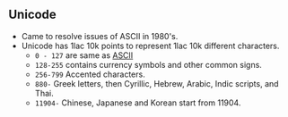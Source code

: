 ## Unicode
- Came to resolve issues of ASCII in 1980's.
- Unicode has 1lac 10k points to represent 1lac 10k different characters.
  - `0 - 127` are same as [ASCII](..)
  - `128-255` contains currency symbols and other common signs.
  - `256-799` Accented characters.
  - `880-` Greek letters, then Cyrillic, Hebrew, Arabic, Indic scripts, and Thai. 
  - `11904-` Chinese, Japanese and Korean start from 11904.
